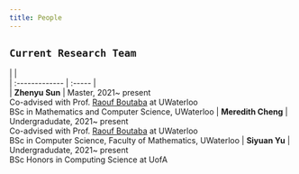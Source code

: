 ```yaml
---
title: People
---
```


[comment]: # (## <span style="color:#452325"> PEOPLE </span>)

<style>
table {
    background-color: white;
    }
table thead th { 
  border-bottom: 0px solid #ddd; 
  background-color: white;
}
th{
    display: none;
}
th, td { 
  padding: 0px;
  padding-right: 10px; 
  padding-top: 0px;
  padding-bottom: 20px;
  width: auto;
  vertical-align: top;
}
tr:hover {background-color: white;}
</style>



## `Current Research Team`


|                       |                                  
| :-------------        | :-----                 |  
| **Zhenyu Sun**        | Master, 2021~ present  <br> Co-advised with Prof. [Raouf Boutaba](http://rboutaba.cs.uwaterloo.ca) at UWaterloo <br> BSc in Mathematics and Computer Science, UWaterloo 
| **Meredith Cheng**    | Undergradudate, 2021~ present  <br> Co-advised with Prof. [Raouf Boutaba](http://rboutaba.cs.uwaterloo.ca) at UWaterloo  <br> BSc in Computer Science, Faculty of Mathematics, UWaterloo 
| **Siyuan Yu**         | Undergradudate, 2021~ present <br> BSc Honors in Computing Science at UofA 
 

